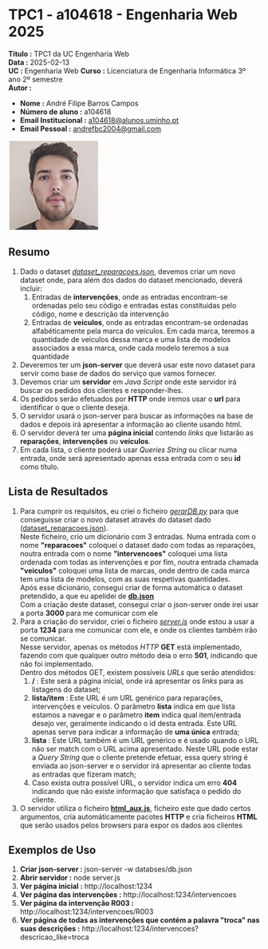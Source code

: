 # TPC1 - a104618 - Engenharia Web 2025

**Titulo :** TPC1 da UC Engenharia Web  
**Data :** 2025-02-13  
**UC :** Engenharia Web
**Curso :** Licenciatura de Engenharia Informática 3º ano 2º semestre  
**Autor :**  
- **Nome :** André Filipe Barros Campos  
- **Número de aluno :** a104618  
- **Email Institucional :** a104618@alunos.uminho.pt  
- **Email Pessoal :** andrefbc2004@gmail.com  
 
![Fotografia do Aluno](../image.png)

## Resumo

1. Dado o dataset _[dataset_reparacoes.json](databases/dataset_reparacoes.json)_, devemos criar um novo dataset onde, para além dos dados do dataset mencionado, deverá incluir:  
    1. Entradas de **intervenções**, onde as entradas encontram-se ordenadas pelo seu código e entradas estas constituidas pelo código, nome e descrição da intervenção  
    2. Entradas de **veiculos**, onde as entradas encontram-se ordenadas alfabéticamente pela marca do veículos. Em cada marca, teremos a quantidade de veículos dessa marca e uma lista de modelos associados a essa marca, onde cada modelo teremos a sua quantidade  
2. Deveremos ter um **json-server** que deverá usar este novo dataset para servir como base de dados do serviço que vamos fornecer.  
3. Devemos criar um **servidor** em _Java Script_ onde este servidor irá buscar os pedidos dos clientes e responder-lhes.  
4. Os pedidos serão efetuados por **HTTP** onde iremos usar o **url** para identificar o que o cliente deseja.  
5. O servidor usará o json-server para buscar as informações na base de dados e depois irá apresentar a informação ao cliente usando html.  
6. O servidor deverá ter uma **página inicial** contendo _links_ que listarão as **reparações**, **intervenções** ou **veículos**.  
7. Em cada lista, o cliente poderá usar _Queries String_ ou clicar numa entrada, onde será apresentado apenas essa entrada com o seu **id** como título.  

## Lista de Resultados

1. Para cumprir os requisitos, eu criei o ficheiro _[gerarDB.py](gerarDB.py)_ para que conseguisse criar o novo dataset através do dataset dado ([dataset_reparacoes.json](databases/dataset_reparacoes.json)).  
Neste ficheiro, crio um dicionário com 3 entradas. Numa entrada com o nome **"reparacoes"** coloquei o dataset dado com todas as reparações, noutra entrada com o nome **"intervencoes"** coloquei uma lista ordenada com todas as intervenções e por fim, noutra entrada chamada **"veiculos"** coloquei uma lista de marcas, onde dentro de cada marca tem uma lista de modelos, com as suas respetivas quantidades.  
Após esse dicionário, consegui criar de forma automática o dataset pretendido, a que eu apelidei de **[db.json](databases/db.json)**  
Com a criação deste dataset, consegui criar o json-server onde irei usar a porta **3000** para me comunicar com ele
2. Para a criação do servidor, criei o ficheiro _[server.js](server.js)_ onde estou a usar a porta **1234** para me comunicar com ele, e onde os clientes também irão se comunicar.  
Nesse servidor, apenas os métodos _HTTP_ **GET** está implementado, fazendo com que qualquer outro método deia o erro **501**, indicando que não foi implementado.  
Dentro dos métodos GET, existem possíveis _URLs_ que serão atendidos:  
    1. **/** : Este será a página inicial, onde irá apresentar os _links_ para as listagens do dataset;  
    2. **lista/item** : Este URL é um URL genérico para reparações, intervenções e veículos. O parâmetro **lista** indica em que lista estamos a navegar e o parâmetro **item** indica qual item/entrada desejo ver, geralmente indicando o id desta entrada. Este URL apenas serve para indicar a informação de **uma única** entrada;  
    3. **lista** : Este URL também é um URL genérico e é usado quando o URL não ser match com o URL acima apresentado. Neste URL pode estar a _Query String_ que o cliente pretende efetuar, essa query string é enviada ao json-server e o servidor irá apresentar ao cliente todas as entradas que fizeram match;  
    4. Caso exista outra possível URL, o servidor indica um erro **404** indicando que não existe informação que satisfaça o pedido do cliente.  
3. O servidor utiliza o ficheiro **[html_aux.js](server/html_aux.js)**, ficheiro este que dado certos argumentos, cria automáticamente pacotes **HTTP** e cria ficheiros **HTML** que serão usados pelos browsers para expor os dados aos clientes

## Exemplos de Uso

1. **Criar json-server :** json-server -w databses/db.json  
2. **Abrir servidor :** node server.js  
3. **Ver página inicial :** http://localhost:1234  
4. **Ver página das intervenções :** http://localhost:1234/intervencoes  
5. **Ver página da intervenção R003 :** http://localhost:1234/intervencoes/R003  
6. **Ver página de todas as intervenções que contém a palavra "troca" nas suas descrições :** http://localhost:1234/intervencoes?descricao_like=troca  
